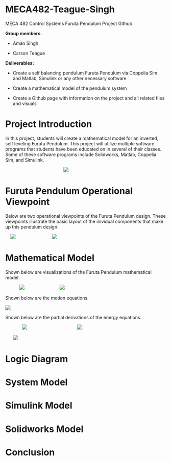 # MECA482-Teague-Singh
MECA 482 Control Systems Furuta Pendulum Project Github

**Group members**: 

- Aman Singh 

- Carson Teague

**Deliverables:**

- Create a self balancing pendulum Furuta Pendulum via Coppelia Sim and Matlab, Simulink or any other necessary software

- Create a mathematical model of the pendulum system

- Create a Github page with information on the project and all related files and visuals 

# Project Introduction
In this project, students will create a mathematical model for an inverted, self leveling Furuta Pendulum. This project will utilize multiple software programs that students have been educated on in several of their classes. Some of these software programs include Solidworks, Matlab, Coppelia Sim, and Simulink. 

&emsp;&emsp;&emsp;&emsp;&emsp;&emsp;&emsp;&emsp;&emsp;&emsp;&emsp;&emsp;&emsp;![](Images/googlependulum.png)

# Furuta Pendulum Operational Viewpoint
Below are two operational viewpoints of the Furuta Pendulum design. These viewpoints illustrate the basic layout of the inividual components that make up this pendulum design.

&nbsp;&nbsp;&nbsp;&nbsp;![](Images/drawioside.jpg)&nbsp;&nbsp;&nbsp;&nbsp;&nbsp;&nbsp;&nbsp;&nbsp;&nbsp;&nbsp;&nbsp;&nbsp;&nbsp;&nbsp;&nbsp;&nbsp;&nbsp;&nbsp;&nbsp;&nbsp;&nbsp;&nbsp;&nbsp;&nbsp;&nbsp;&nbsp;&nbsp;&nbsp; ![](Images/drawiofront.jpg)

# Mathematical Model
Shown below are visualizations of the Furuta Pendulum mathematical model. 

&emsp;&emsp;&nbsp;&nbsp;&nbsp;&nbsp;![](Images/Pendmathmodelfront.jpg)&nbsp;&nbsp;&nbsp;&nbsp;&nbsp;&nbsp;&nbsp;&nbsp;&nbsp;&nbsp;&nbsp;&nbsp;&nbsp;&nbsp;&nbsp;&nbsp;&nbsp;&nbsp;&nbsp;&nbsp;&nbsp;&nbsp;&nbsp;&nbsp;&nbsp;&nbsp;&nbsp;&nbsp;![](Images/pendulumforces.jpg)

Shown below are the motion equations.

![](Images/motioneqs.jpg)

Shown below are the partial derivations of the energy equations.

&emsp;&emsp;&nbsp;&nbsp;&nbsp;&nbsp;&nbsp;&nbsp;![](Images/veqs.jpg) &emsp;&emsp;&emsp;&emsp;&emsp;&emsp;&emsp;&nbsp;&nbsp;&nbsp;&nbsp;&nbsp;&nbsp;&nbsp;&nbsp;&nbsp;&nbsp;&nbsp;&nbsp;&nbsp; ![](Images/teqs.jpg) 

&nbsp;&nbsp;&nbsp;&nbsp;&nbsp;&nbsp;![](Images/leqs.jpg)

# Logic Diagram

# System Model

# Simulink Model

# Solidworks Model

# Conclusion
